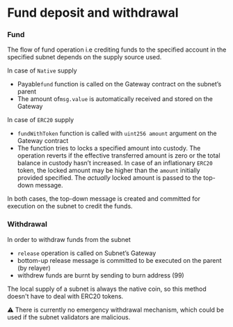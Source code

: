 # Fund deposit and withdrawal

### Fund

The flow of fund operation i.e crediting funds to the specified account in the specified subnet depends on the supply source used.

In case of `Native` supply

- Payable`fund`  function is called on the Gateway contract on the subnet’s parent
- The amount of`msg.value` is automatically received and stored on the Gateway

In case of `ERC20` supply

- `fundWithToken` function is called with `uint256 amount` argument on the Gateway contract
- The function tries to locks a specified amount into custody. The operation reverts if the effective transferred amount is zero or the total balance in custody hasn’t increased. In case of an inflationary `ERC20` token, the locked amount may be higher than the `amount` initially provided specified. The *actually* locked amount is passed to the top-down message.

In both cases, the top-down message is created and committed for execution on the subnet to credit the funds.

### Withdrawal

In order to withdraw funds from the subnet

- `release` operation is called on Subnet’s Gateway
- bottom-up release message is committed to be executed on the parent (by relayer)
- withdrew funds are burnt by sending to burn address (99)

The local supply of a subnet is always the native coin, so this method doesn't have to deal with ERC20 tokens.

⚠️ There is currently no emergency withdrawal mechanism, which could be used if the subnet validators are malicious.
